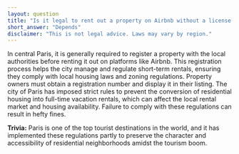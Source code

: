 ```yaml
---
layout: question
title: "Is it legal to rent out a property on Airbnb without a license in central Paris?"
short_answer: "Depends"
disclaimer: "This is not legal advice. Laws may vary by region."
---
```


In central Paris, it is generally required to register a property with the local authorities before renting it out on platforms like Airbnb. This registration process helps the city manage and regulate short-term rentals, ensuring they comply with local housing laws and zoning regulations. Property owners must obtain a registration number and display it in their listing. The city of Paris has imposed strict rules to prevent the conversion of residential housing into full-time vacation rentals, which can affect the local rental market and housing availability. Failure to comply with these regulations can result in hefty fines.

**Trivia:** Paris is one of the top tourist destinations in the world, and it has implemented these regulations partly to preserve the character and accessibility of residential neighborhoods amidst the tourism boom.
